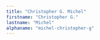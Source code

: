 ```yaml
---
title: "Christopher G. Michel"
firstname: "Christopher G."
lastname: "Michel"
alphaname: "michel-christopher-g"
---
```

